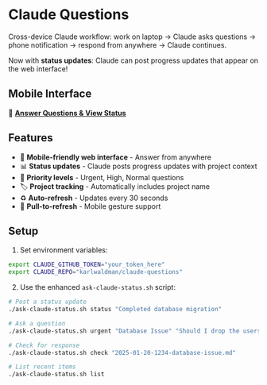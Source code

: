 # Claude Questions

Cross-device Claude workflow: work on laptop → Claude asks questions → phone notification → respond from anywhere → Claude continues.

Now with **status updates**: Claude can post progress updates that appear on the web interface!

## Mobile Interface

🔗 **[Answer Questions & View Status](https://karlwaldman.github.io/claude-questions)**

## Features

- 📱 **Mobile-friendly web interface** - Answer from anywhere
- 📊 **Status updates** - Claude posts progress updates with project context
- 🔴 **Priority levels** - Urgent, High, Normal questions
- 🏷️ **Project tracking** - Automatically includes project name
- ♻️ **Auto-refresh** - Updates every 30 seconds
- 📍 **Pull-to-refresh** - Mobile gesture support

## Setup

1. Set environment variables:
```bash
export CLAUDE_GITHUB_TOKEN="your_token_here"
export CLAUDE_REPO="karlwaldman/claude-questions"
```

2. Use the enhanced `ask-claude-status.sh` script:
```bash
# Post a status update
./ask-claude-status.sh status "Completed database migration"

# Ask a question
./ask-claude-status.sh urgent "Database Issue" "Should I drop the users table?"

# Check for response
./ask-claude-status.sh check "2025-01-20-1234-database-issue.md"

# List recent items
./ask-claude-status.sh list